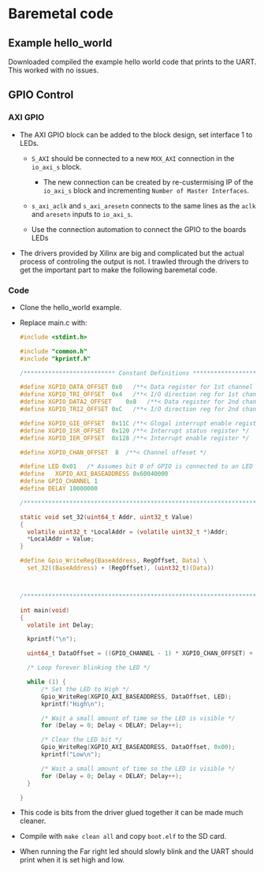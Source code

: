 # Baremetal code

## Example hello_world

Downloaded compiled the example hello world code that prints to the UART. This worked with no issues.

## GPIO Control

### AXI GPIO

- The AXI GPIO block can be added to the block design, set interface 1 to LEDs.
  
  - `S_AXI` should be connected to a new `MXX_AXI` connection in the `io_axi_s` block. 
    
    - The new connection can be created by re-custermising IP of the `io_axi_s` block and incrementing `Number of Master Interfaces`.
  
  - `s_axi_aclk` and `s_axi_aresetn` connects to the same lines as the `aclk` and `aresetn` inputs to `io_axi_s`.
  
  - Use the connection automation to connect the GPIO to the boards LEDs

- The drivers provided by Xilinx are big and complicated but the actual process of controling the output is not. I trawled through the drivers to get the important part to make the following baremetal code.

### Code

- Clone the hello_world example.

- Replace main.c with:
  
  ```c
  #include <stdint.h>
  
  #include "common.h"
  #include "kprintf.h"
  
  /************************** Constant Definitions *****************************/
  
  #define XGPIO_DATA_OFFSET	0x0   /**< Data register for 1st channel */
  #define XGPIO_TRI_OFFSET	0x4   /**< I/O direction reg for 1st channel */
  #define XGPIO_DATA2_OFFSET	0x8   /**< Data register for 2nd channel */
  #define XGPIO_TRI2_OFFSET	0xC   /**< I/O direction reg for 2nd channel */
  
  #define XGPIO_GIE_OFFSET	0x11C /**< Glogal interrupt enable register */
  #define XGPIO_ISR_OFFSET	0x120 /**< Interrupt status register */
  #define XGPIO_IER_OFFSET	0x128 /**< Interrupt enable register */
  
  #define XGPIO_CHAN_OFFSET  8	/**< Channel offeset */
  
  #define LED 0x01   /* Assumes bit 0 of GPIO is connected to an LED  */
  #define	XGPIO_AXI_BASEADDRESS 0x60040000
  #define GPIO_CHANNEL 1
  #define DELAY 10000000
  
  /****************************************************************************/
  
  static void set_32(uint64_t Addr, uint32_t Value)
  {
  	volatile uint32_t *LocalAddr = (volatile uint32_t *)Addr;
  	*LocalAddr = Value;
  }
  
  #define Gpio_WriteReg(BaseAddress, RegOffset, Data) \
  	set_32((BaseAddress) + (RegOffset), (uint32_t)(Data))
  
  
  
  /****************************************************************************/
  
  int main(void)
  {
  	volatile int Delay;
  
  	kprintf("\n");
  
  	uint64_t DataOffset = ((GPIO_CHANNEL - 1) * XGPIO_CHAN_OFFSET) + XGPIO_DATA_OFFSET;
  
  	/* Loop forever blinking the LED */
  
  	while (1) {
  		/* Set the LED to High */
  		Gpio_WriteReg(XGPIO_AXI_BASEADDRESS, DataOffset, LED);
  		kprintf("High\n");
  
  		/* Wait a small amount of time so the LED is visible */
  		for (Delay = 0; Delay < DELAY; Delay++);
  
  		/* Clear the LED bit */
  		Gpio_WriteReg(XGPIO_AXI_BASEADDRESS, DataOffset, 0x00);
  		kprintf("Low\n");
  
  		/* Wait a small amount of time so the LED is visible */
  		for (Delay = 0; Delay < DELAY; Delay++);
  	}
  
  }
  ```

- This code is bits from the driver glued together it can be made much cleaner.

- Compile with `make clean all` and copy `boot.elf` to the SD card.

- When running the Far right led should slowly blink and the UART should print when it is set high and low.
